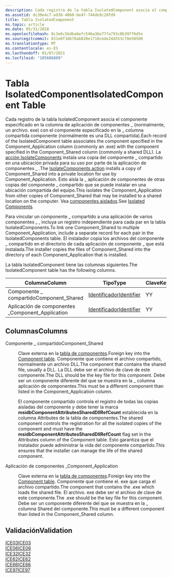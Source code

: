 ```yaml
---
description: Cada registro de la tabla IsolatedComponent asocia el componente especificado en la columna de aplicación de componentes \_ (normalmente, un archivo. exe) con el componente especificado en la \_ columna compartida componente (normalmente es una DLL compartida).
ms.assetid: dc30e4c7-a938-4060-be4f-744de9c20fd9
title: Tabla IsolatedComponent
ms.topic: article
ms.date: 05/31/2018
ms.openlocfilehash: 8c3e6c5bdba6efc546a36e77fa793c0b397f6d5e
ms.sourcegitcommit: 831e8f3db78ab820e1710cede244553c70e50500
ms.translationtype: MT
ms.contentlocale: es-ES
ms.lasthandoff: 01/07/2021
ms.locfileid: "105686809"
---
```

# <a name="isolatedcomponent-table"></a><span data-ttu-id="b5c0c-103">Tabla IsolatedComponent</span><span class="sxs-lookup"><span data-stu-id="b5c0c-103">IsolatedComponent Table</span></span>

<span data-ttu-id="b5c0c-104">Cada registro de la tabla IsolatedComponent asocia el componente especificado en la columna de aplicación de componentes \_ (normalmente, un archivo. exe) con el componente especificado en la \_ columna compartida componente (normalmente es una DLL compartida).</span><span class="sxs-lookup"><span data-stu-id="b5c0c-104">Each record of the IsolatedComponent table associates the component specified in the Component\_Application column (commonly an .exe) with the component specified in the Component\_Shared column (commonly a shared DLL).</span></span> <span data-ttu-id="b5c0c-105">La [acción IsolateComponents](isolatecomponents-action.md) instala una copia del componente \_ compartido en una ubicación privada para su uso por parte de la aplicación de componentes \_ .</span><span class="sxs-lookup"><span data-stu-id="b5c0c-105">The [IsolateComponents action](isolatecomponents-action.md) installs a copy of Component\_Shared into a private location for use by Component\_Application.</span></span> <span data-ttu-id="b5c0c-106">Esto aísla la \_ aplicación de componentes de otras copias del componente \_ compartido que se puede instalar en una ubicación compartida del equipo.</span><span class="sxs-lookup"><span data-stu-id="b5c0c-106">This isolates the Component\_Application from other copies of Component\_Shared that may be installed to a shared location on the computer.</span></span> <span data-ttu-id="b5c0c-107">Vea [componentes aislados](isolated-components.md).</span><span class="sxs-lookup"><span data-stu-id="b5c0c-107">See [Isolated Components](isolated-components.md).</span></span>

<span data-ttu-id="b5c0c-108">Para vincular un componente \_ compartido a una aplicación de varios componentes \_ , incluya un registro independiente para cada par en la tabla IsolatedComponents.</span><span class="sxs-lookup"><span data-stu-id="b5c0c-108">To link one Component\_Shared to multiple Component\_Application, include a separate record for each pair in the IsolatedComponents table.</span></span> <span data-ttu-id="b5c0c-109">El instalador copia los archivos del componente \_ compartido en el directorio de cada aplicación de componente \_ que está instalada.</span><span class="sxs-lookup"><span data-stu-id="b5c0c-109">The installer copies the files of Component\_Shared into the directory of each Component\_Application that is installed.</span></span>

<span data-ttu-id="b5c0c-110">La tabla IsolatedComponent tiene las columnas siguientes.</span><span class="sxs-lookup"><span data-stu-id="b5c0c-110">The IsolatedComponent table has the following columns.</span></span>



| <span data-ttu-id="b5c0c-111">Columna</span><span class="sxs-lookup"><span data-stu-id="b5c0c-111">Column</span></span>                 | <span data-ttu-id="b5c0c-112">Tipo</span><span class="sxs-lookup"><span data-stu-id="b5c0c-112">Type</span></span>                         | <span data-ttu-id="b5c0c-113">Clave</span><span class="sxs-lookup"><span data-stu-id="b5c0c-113">Key</span></span> | <span data-ttu-id="b5c0c-114">Nullable</span><span class="sxs-lookup"><span data-stu-id="b5c0c-114">Nullable</span></span> |
|------------------------|------------------------------|-----|----------|
| <span data-ttu-id="b5c0c-115">Componente \_ compartido</span><span class="sxs-lookup"><span data-stu-id="b5c0c-115">Component\_Shared</span></span>      | [<span data-ttu-id="b5c0c-116">Identificador</span><span class="sxs-lookup"><span data-stu-id="b5c0c-116">Identifier</span></span>](identifier.md) | <span data-ttu-id="b5c0c-117">Y</span><span class="sxs-lookup"><span data-stu-id="b5c0c-117">Y</span></span>   | <span data-ttu-id="b5c0c-118">N</span><span class="sxs-lookup"><span data-stu-id="b5c0c-118">N</span></span>        |
| <span data-ttu-id="b5c0c-119">Aplicación de componentes \_</span><span class="sxs-lookup"><span data-stu-id="b5c0c-119">Component\_Application</span></span> | [<span data-ttu-id="b5c0c-120">Identificador</span><span class="sxs-lookup"><span data-stu-id="b5c0c-120">Identifier</span></span>](identifier.md) | <span data-ttu-id="b5c0c-121">Y</span><span class="sxs-lookup"><span data-stu-id="b5c0c-121">Y</span></span>   | <span data-ttu-id="b5c0c-122">N</span><span class="sxs-lookup"><span data-stu-id="b5c0c-122">N</span></span>        |



 

## <a name="columns"></a><span data-ttu-id="b5c0c-123">Columnas</span><span class="sxs-lookup"><span data-stu-id="b5c0c-123">Columns</span></span>

<dl> <dt>

<span data-ttu-id="b5c0c-124"><span id="Component_Shared"></span><span id="component_shared"></span><span id="COMPONENT_SHARED"></span>Componente \_ compartido</span><span class="sxs-lookup"><span data-stu-id="b5c0c-124"><span id="Component_Shared"></span><span id="component_shared"></span><span id="COMPONENT_SHARED"></span>Component\_Shared</span></span>
</dt> <dd>

<span data-ttu-id="b5c0c-125">Clave externa en la [tabla de componentes](component-table.md).</span><span class="sxs-lookup"><span data-stu-id="b5c0c-125">Foreign key into the [Component table](component-table.md).</span></span> <span data-ttu-id="b5c0c-126">Componente que contiene el archivo compartido, normalmente un archivo DLL.</span><span class="sxs-lookup"><span data-stu-id="b5c0c-126">The component that contains the shared file, usually a DLL.</span></span> <span data-ttu-id="b5c0c-127">La DLL debe ser el archivo de clave de este componente.</span><span class="sxs-lookup"><span data-stu-id="b5c0c-127">The DLL should be the key file for this component.</span></span> <span data-ttu-id="b5c0c-128">Debe ser un componente diferente del que se muestra en la \_ columna aplicación de componentes.</span><span class="sxs-lookup"><span data-stu-id="b5c0c-128">This must be a different component than listed in the Component\_Application column.</span></span>

<span data-ttu-id="b5c0c-129">El componente compartido controla el registro de todas las copias aisladas del componente y debe tener la marca **msidbComponentAttributesSharedDllRefCount** establecida en la columna Attributes de la tabla de componentes.</span><span class="sxs-lookup"><span data-stu-id="b5c0c-129">The shared component controls the registration for all the isolated copies of the component and must have the **msidbComponentAttributesSharedDllRefCount** flag set in the Attributes column of the Component table.</span></span> <span data-ttu-id="b5c0c-130">Esto garantiza que el instalador puede administrar la vida del componente compartido.</span><span class="sxs-lookup"><span data-stu-id="b5c0c-130">This ensures that the installer can manage the life of the shared component.</span></span>

</dd> <dt>

<span data-ttu-id="b5c0c-131"><span id="Component_Application"></span><span id="component_application"></span><span id="COMPONENT_APPLICATION"></span>Aplicación de componentes \_</span><span class="sxs-lookup"><span data-stu-id="b5c0c-131"><span id="Component_Application"></span><span id="component_application"></span><span id="COMPONENT_APPLICATION"></span>Component\_Application</span></span>
</dt> <dd>

<span data-ttu-id="b5c0c-132">Clave externa en la [tabla de componentes](component-table.md).</span><span class="sxs-lookup"><span data-stu-id="b5c0c-132">Foreign key into the [Component table](component-table.md).</span></span> <span data-ttu-id="b5c0c-133">Componente que contiene el. exe que carga el archivo compartido.</span><span class="sxs-lookup"><span data-stu-id="b5c0c-133">The component that contains the .exe which loads the shared file.</span></span> <span data-ttu-id="b5c0c-134">El archivo. exe debe ser el archivo de clave de este componente.</span><span class="sxs-lookup"><span data-stu-id="b5c0c-134">The .exe should be the key file for this component.</span></span> <span data-ttu-id="b5c0c-135">Debe ser un componente diferente del que se muestra en la \_ columna Shared del componente.</span><span class="sxs-lookup"><span data-stu-id="b5c0c-135">This must be a different component than listed in the Component\_Shared column.</span></span>

</dd> </dl>

## <a name="validation"></a><span data-ttu-id="b5c0c-136">Validación</span><span class="sxs-lookup"><span data-stu-id="b5c0c-136">Validation</span></span>

<dl>

[<span data-ttu-id="b5c0c-137">ICE03</span><span class="sxs-lookup"><span data-stu-id="b5c0c-137">ICE03</span></span>](ice03.md)  
[<span data-ttu-id="b5c0c-138">ICE06</span><span class="sxs-lookup"><span data-stu-id="b5c0c-138">ICE06</span></span>](ice06.md)  
[<span data-ttu-id="b5c0c-139">ICE32</span><span class="sxs-lookup"><span data-stu-id="b5c0c-139">ICE32</span></span>](ice32.md)  
[<span data-ttu-id="b5c0c-140">ICE62</span><span class="sxs-lookup"><span data-stu-id="b5c0c-140">ICE62</span></span>](ice62.md)  
[<span data-ttu-id="b5c0c-141">ICE66</span><span class="sxs-lookup"><span data-stu-id="b5c0c-141">ICE66</span></span>](ice66.md)  
[<span data-ttu-id="b5c0c-142">ICE97</span><span class="sxs-lookup"><span data-stu-id="b5c0c-142">ICE97</span></span>](ice97.md)  
</dl>

 

 



